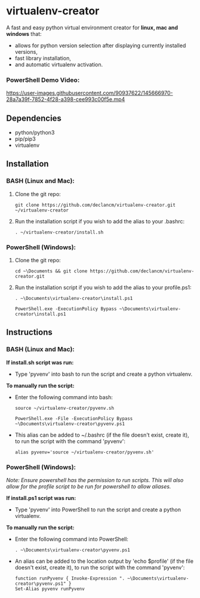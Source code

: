 # virtualenv-creator
A fast and easy python virtual environment creator for **linux, mac and windows** that:

- allows for python version selection after displaying currently installed versions,
- fast library installation,
- and automatic virtualenv activation.

### PowerShell Demo Video:

https://user-images.githubusercontent.com/90937622/145666970-28a7a39f-7852-4f28-a398-cee993c00f5e.mp4


## Dependencies

- python/python3
- pip/pip3
- virtualenv

## Installation

### BASH (Linux and Mac):

1. Clone the git repo:

       git clone https://github.com/declancm/virtualenv-creator.git ~/virtualenv-creator

2. Run the installation script if you wish to add the alias to your .bashrc:

       . ~/virtualenv-creator/install.sh

### PowerShell (Windows):

1. Clone the git repo:

       cd ~\Documents && git clone https://github.com/declancm/virtualenv-creator.git

1. Run the installation script if you wish to add the alias to your profile.ps1:

       . ~\Documents\virtualenv-creator\install.ps1
       
       PowerShell.exe -ExecutionPolicy Bypass ~\Documents\virtualenv-creator\install.ps1 

## Instructions

### BASH (Linux and Mac):

**If install.sh script was run:**

- Type 'pyvenv' into bash to run the script and create a python virtualenv.

**To manually run the script:**

- Enter the following command into bash:

      source ~/virtualenv-creator/pyvenv.sh
      
      PowerShell.exe -File -ExecutionPolicy Bypass ~\Documents\virtualenv-creator\pyvenv.ps1

- This alias can be added to ~/.bashrc (if the file doesn't exist, create it), to run the script with the command 'pyvenv':

      alias pyvenv='source ~/virtualenv-creator/pyvenv.sh'

### PowerShell (Windows):

_Note: Ensure powershell has the permission to run scripts. This will also allow for the profile script to be run for powershell to allow aliases._

**If install.ps1 script was run:**

- Type 'pyvenv' into PowerShell to run the script and create a python virtualenv.

**To manually run the script:**

- Enter the following command into PowerShell:

      . ~\Documents\virtualenv-creator\pyvenv.ps1

- An alias can be added to the location output by 'echo $profile' (if the file doesn't exist, create it), to run the script with the command 'pyvenv':

      function runPyvenv { Invoke-Expression ". ~\Documents\virtualenv-creator\pyvenv.ps1" }
      Set-Alias pyvenv runPyvenv

